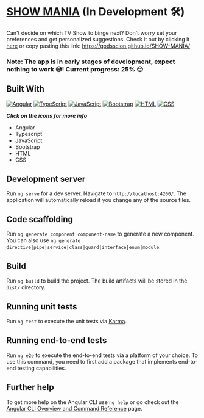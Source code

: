 # [SHOW MANIA](https://godsscion.github.io/SHOW-MANIA/) (In Development 🛠️)
Can't decide on which TV Show to binge next? Don't worry set your preferences and get personalized suggestions. Check it out by clicking it [here](https://godsscion.github.io/SHOW-MANIA/) or copy pasting this link: https://godsscion.github.io/SHOW-MANIA/

### **Note: The app is in early stages of development, expect nothing to work 😅! Current progress: 25% 😑**




## Built With
[![Angular](https://skillicons.dev/icons?i=angular&perline=1&theme=light)](https://angular.io/)  [![TypeScript](https://skillicons.dev/icons?i=ts&perline=1)](https://www.typescriptlang.org/)  [![JavaScript](https://skillicons.dev/icons?i=js&perline=1)](https://developer.mozilla.org/en-US/docs/Web/javascript)  [![Bootstrap](https://skillicons.dev/icons?i=bootstrap&perline=1)](https://getbootstrap.com/)  [![HTML](https://skillicons.dev/icons?i=html&perline=1)](https://developer.mozilla.org/en-US/docs/Web/HTML)  [![CSS](https://skillicons.dev/icons?i=css&perline=1)](https://developer.mozilla.org/en-US/docs/Web/CSS)

***Click on the icons for more info***

* Angular
* Typescript
* JavaScript
* Bootstrap
* HTML
* CSS
  


## Development server

Run `ng serve` for a dev server. Navigate to `http://localhost:4200/`. The application will automatically reload if you change any of the source files.

## Code scaffolding

Run `ng generate component component-name` to generate a new component. You can also use `ng generate directive|pipe|service|class|guard|interface|enum|module`.

## Build

Run `ng build` to build the project. The build artifacts will be stored in the `dist/` directory.

## Running unit tests

Run `ng test` to execute the unit tests via [Karma](https://karma-runner.github.io).

## Running end-to-end tests

Run `ng e2e` to execute the end-to-end tests via a platform of your choice. To use this command, you need to first add a package that implements end-to-end testing capabilities.

## Further help

To get more help on the Angular CLI use `ng help` or go check out the [Angular CLI Overview and Command Reference](https://angular.io/cli) page.
